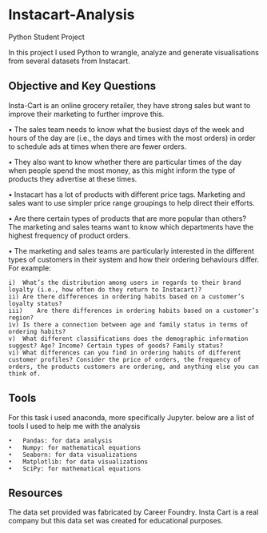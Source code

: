 # Instacart-Analysis
Python Student Project

In this project I used Python to wrangle, analyze and generate visualisations from several datasets from Instacart.


## Objective and Key Questions
Insta-Cart is an online grocery retailer, they have strong sales but want to improve their marketing to further improve this.


•	The sales team needs to know what the busiest days of the week and hours of the day are (i.e., the days and times with the most orders) in order to schedule ads at times when there are fewer orders.

•	They also want to know whether there are particular times of the day when people spend the most money, as this might inform the type of products they advertise at these times.

•	Instacart has a lot of products with different price tags. Marketing and sales want to use simpler price range groupings to help direct their efforts.

•	Are there certain types of products that are more popular than others? The marketing and sales teams want to know which departments have the highest frequency of product orders.

•	The marketing and sales teams are particularly interested in the different types of customers in their system and how their ordering behaviours differ. For example:
```
i)	What’s the distribution among users in regards to their brand loyalty (i.e., how often do they return to Instacart)?
ii)	Are there differences in ordering habits based on a customer’s loyalty status?
iii)    Are there differences in ordering habits based on a customer’s region?
iv)	Is there a connection between age and family status in terms of ordering habits?
v)	What different classifications does the demographic information suggest? Age? Income? Certain types of goods? Family status? 
vi)	What differences can you find in ordering habits of different customer profiles? Consider the price of orders, the frequency of orders, the products customers are ordering, and anything else you can think of.
```
## Tools

For this task i used anaconda, more specifically Jupyter.
below are a list of tools I used to help me with the analysis
```
•	Pandas: for data analysis
•	Numpy: for mathematical equations
•	Seaborn: for data visualizations
•	Matplotlib: for data visualizations
•	SciPy: for mathematical equations
```

## Resources

The data set provided was fabricated by Career Foundry. Insta Cart is a real company but this data set was created for educational purposes.
